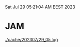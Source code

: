 Sat Jul 29 05:21:04 AM EEST 2023
# JAM
<a href='./cache/202307/29_05.log'>./cache/202307/29_05.log</a>
